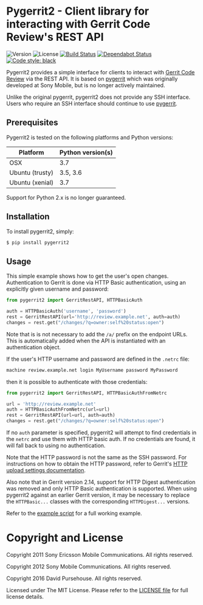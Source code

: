 # Pygerrit2 - Client library for interacting with Gerrit Code Review's REST API

![Version](https://img.shields.io/pypi/v/pygerrit2.svg)
![License](https://img.shields.io/pypi/l/pygerrit2.svg)
[![Build Status](https://travis-ci.org/dpursehouse/pygerrit2.svg?branch=master)](https://travis-ci.org/dpursehouse/pygerrit2)
[![Dependabot Status](https://api.dependabot.com/badges/status?host=github&repo=dpursehouse/pygerrit2)](https://dependabot.com)
[![Code style: black](https://img.shields.io/badge/code%20style-black-000000.svg)](https://github.com/psf/black)

Pygerrit2 provides a simple interface for clients to interact with
[Gerrit Code Review][gerrit] via the REST API. It is based on [pygerrit][pygerrit]
which was originally developed at Sony Mobile, but is no longer
actively maintained.

Unlike the original pygerrit, pygerrit2 does not provide any SSH
interface. Users who require an SSH interface should continue to use
[pygerrit][pygerrit].

## Prerequisites

Pygerrit2 is tested on the following platforms and Python versions:

Platform | Python version(s)
-------- | -----------------
OSX | 3.7
Ubuntu (trusty) | 3.5, 3.6
Ubuntu (xenial) | 3.7

Support for Python 2.x is no longer guaranteed.

## Installation

To install pygerrit2, simply:

```bash
$ pip install pygerrit2
```

## Usage

This simple example shows how to get the user's open changes. Authentication
to Gerrit is done via HTTP Basic authentication, using an explicitly given
username and password:

```python
from pygerrit2 import GerritRestAPI, HTTPBasicAuth

auth = HTTPBasicAuth('username', 'password')
rest = GerritRestAPI(url='http://review.example.net', auth=auth)
changes = rest.get("/changes/?q=owner:self%20status:open")
```

Note that is is not necessary to add the `/a/` prefix on the endpoint
URLs. This is automatically added when the API is instantiated with an
authentication object.

If the user's HTTP username and password are defined in the `.netrc`
file:

```bash
machine review.example.net login MyUsername password MyPassword
```

then it is possible to authenticate with those credentials:

```python
from pygerrit2 import GerritRestAPI, HTTPBasicAuthFromNetrc

url = 'http://review.example.net'
auth = HTTPBasicAuthFromNetrc(url=url)
rest = GerritRestAPI(url=url, auth=auth)
changes = rest.get("/changes/?q=owner:self%20status:open")
```

If no `auth` parameter is specified, pygerrit2 will attempt to find
credentials in the `netrc` and use them with HTTP basic auth. If no
credentials are found, it will fall back to using no authentication.

Note that the HTTP password is not the same as the SSH password. For
instructions on how to obtain the HTTP password, refer to Gerrit's
[HTTP upload settings documentation][settings].

Also note that in Gerrit version 2.14, support for HTTP Digest authentication
was removed and only HTTP Basic authentication is supported. When using
pygerrit2 against an earlier Gerrit version, it may be necessary to replace
the `HTTPBasic...` classes with the corresponding `HTTPDigest...` versions.

Refer to the [example script][example] for a full working example.


# Copyright and License

Copyright 2011 Sony Ericsson Mobile Communications. All rights reserved.

Copyright 2012 Sony Mobile Communications. All rights reserved.

Copyright 2016 David Pursehouse. All rights reserved.

Licensed under The MIT License.  Please refer to the [LICENSE file][license]
for full license details.

[gerrit]: https://gerritcodereview.com/
[example]: https://github.com/dpursehouse/pygerrit2/blob/master/example.py
[settings]: https://gerrit-documentation.storage.googleapis.com/Documentation/2.15.2/user-upload.html#http
[license]: https://github.com/dpursehouse/pygerrit2/blob/master/LICENSE
[pygerrit]: https://github.com/sonyxperiadev/pygerrit
